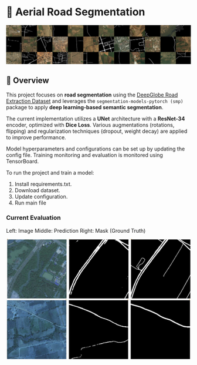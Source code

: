 # 🚀 Aerial Road Segmentation

![Road Segmentation Dataset Cover](images/dataset-cover.png)

## 📌 Overview
This project focuses on **road segmentation** using the [DeepGlobe Road Extraction Dataset](http://deepglobe.org/challenge.html) and leverages the `segmentation-models-pytorch (smp)` package to apply **deep learning-based semantic segmentation**.

The current implementation utilizes a **UNet** architecture with a **ResNet-34** encoder, optimized with **Dice Loss**. 
Various augmentations (rotations, flipping) and regularization techniques (dropout, weight decay) are applied to improve performance.

Model hyperparameters and configurations can be set up by updating the config file.
Training monitoring and evaluation is monitored using TensorBoard.

To run the project and train a model:
1. Install requirements.txt.
2. Download dataset.
3. Update configuration.
4. Run main file

### Current Evaluation
Left: Image
Middle: Prediction 
Right: Mask (Ground Truth)

![Example 1](images/image1.JPG)
![Example 2](images/image2.JPG)
